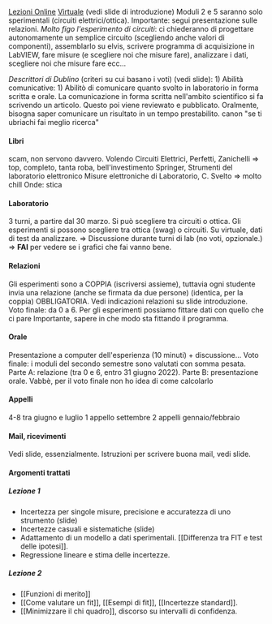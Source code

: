 [Lezioni Online](https://teams.microsoft.com/l/meetup-join/19%3ameeting_MmQ4YzQ3NjktN2QyNy00ZGJiLWE5YzMtMGYwYmIyMmRjYjQx%40thread.v2/0?context=%7b%22Tid%22%3a%22e99647dc-1b08-454a-bf8c-699181b389ab%22%2c%22Oid%22%3a%22baa3e32c-74bf-40ae-a39f-6ec9ee0dc30e%22%7d) [Virtuale](https://virtuale.unibo.it/course/view.php?id=27276)
(vedi slide di introduzione)
Moduli 2 e 5 saranno solo sperimentali (circuiti elettrici/ottica).
Importante: segui presentazione sulle relazioni.
_Molto figo l'esperimento di circuiti_: ci chiederanno di progettare autonomamente un semplice circuito (scegliendo anche valori di componenti), assemblarlo su elvis, scrivere programma di acquisizione in LabVIEW, fare misure (e scegliere noi che misure fare), analizzare i dati, scegliere noi che misure fare ecc...

_Descrittori di Dublino_ (criteri su cui basano i voti) (vedi slide):
    1) Abilità comunicative:
        1) Abilitò di comunicare quanto svolto in laboratorio in forma scritta e orale. La comunicazione in forma scritta nell'ambito scientifico si fa scrivendo un articolo. Questo poi viene reviewato e pubblicato.
            Oralmente, bisogna saper comunicare un risultato in un tempo prestabilito.
            canon "se ti ubriachi fai meglio ricerca"

#### Libri
scam, non servono davvero. Volendo
Circuiti Elettrici, Perfetti, Zanichelli => top, completo, tanta roba, bell'investimento
Springer, Strumenti del laboratorio elettronico
Misure elettroniche di Laboratorio, C. Svelto  => molto chill
Onde: stica

#### Laboratorio
3 turni, a partire dal 30 marzo. Si può scegliere tra circuiti o ottica.
Gli esperimenti si possono scegliere tra ottica (swag) o circuiti.
Su virtuale, dati di test da analizzare. => Discussione durante turni di lab (no voti, opzionale.) => __FAI__ per vedere se i grafici che fai vanno bene.

#### Relazioni
Gli esperimenti sono a COPPIA (iscriversi assieme), tuttavia ogni studente invia una relazione (anche se firmata da due persone) (identica, per la coppia) OBBLIGATORIA.
Vedi indicazioni relazioni su slide introduzione. Voto finale: da 0 a 6.
Per gli esperimenti possiamo fittare dati con quello che ci pare
Importante, sapere in che modo sta fittando il programma.

#### Orale
Presentazione a computer dell'esperienza (10 minuti) + discussione...
Voto finale: i moduli del secondo semestre sono valutati con somma pesata. Parte A: relazione (tra 0 e 6, entro 31 giugno 2022). Parte B: presentazione orale.
Vabbè, per il voto finale non ho idea di come calcolarlo

#### Appelli
4-8 tra giugno e luglio
1 appello settembre
2 appelli gennaio/febbraio

#### Mail, ricevimenti
Vedi slide, essenzialmente. Istruzioni per scrivere buona mail, vedi slide.

#### Argomenti trattati
##### Lezione 1
- Incertezza per singole misure, precisione  e accuratezza di uno strumento (slide)
- Incertezze casuali e sistematiche (slide)
- Adattamento di un modello a dati sperimentali. [[Differenza tra FIT e test delle ipotesi]].
- Regressione lineare e stima delle incertezze.
#####  Lezione 2
- [[Funzioni di merito]]
- [[Come valutare un fit]], [[Esempi di fit]], [[Incertezze standard]].
- [[Minimizzare il chi quadro]], discorso su intervalli di confidenza.